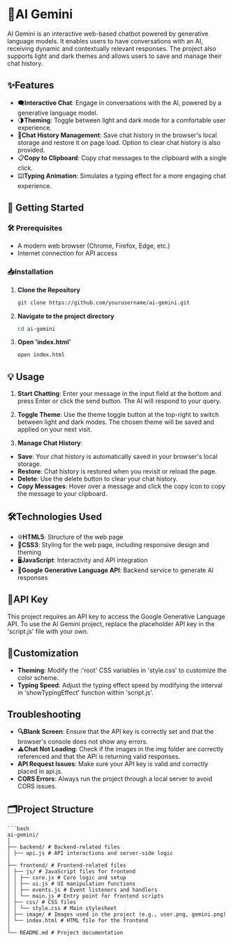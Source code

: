 # 🌟AI Gemini

AI Gemini is an interactive web-based chatbot powered by generative language models. It enables users to have conversations with an AI, receiving dynamic and contextually relevant responses. The project also supports light and dark themes and allows users to save and manage their chat history.

## ✨Features

- 🗨️**Interactive Chat**: Engage in conversations with the AI, powered by a generative language model.
- 🌗**Theming**: Toggle between light and dark mode for a comfortable user experience.
- 💾**Chat History Management**: Save chat history in the browser's local storage and restore it on page load. Option to clear chat history is also provided.
- 📋**Copy to Clipboard**: Copy chat messages to the clipboard with a single click.
- ⌨️**Typing Animation**: Simulates a typing effect for a more engaging chat experience.

## 🚀 Getting Started

### 🛠️ Prerequisites

- A modern web browser (Chrome, Firefox, Edge, etc.)
- Internet connection for API access

### 📥Installation

1. **Clone the Repository**

   ```bash
   git clone https://github.com/yourusername/ai-gemini.git

2. **Navigate to the project directory**

    ```bash
    cd ai-gemini

3. **Open 'index.html'**

    ```bash
    open index.html


## 💡 Usage
1. **Start Chatting**: Enter your message in the input field at the bottom and press Enter or click the send button. The AI will respond to your query.

2. **Toggle Theme**: Use the theme toggle button at the top-right to switch between light and dark modes. The chosen theme will be saved and applied on your next visit.

3. **Manage Chat History**:

- **Save**: Your chat history is automatically saved in your browser's local storage.
- **Restore**: Chat history is restored when you revisit or reload the page.
- **Delete**: Use the delete button to clear your chat history.
- **Copy Messages**: Hover over a message and click the copy icon to copy the message to your clipboard.

## 🛠️Technologies Used
- 🌐**HTML5**: Structure of the web page
- 🎨**CSS3**: Styling for the web page, including responsive design and theming
- 🖥️**JavaScript**: Interactivity and API integration
- 🤖**Google Generative Language API**: Backend service to generate AI responses

## 🔑API Key
This project requires an API key to access the Google Generative Language API. To use the AI Gemini project, replace the placeholder API key in the 'script.js' file with your own.

## 🎨Customization
- **Theming**: Modify the :'root' CSS variables in 'style.css' to customize the color scheme.
- **Typing Speed**: Adjust the typing effect speed by modifying the interval in 'showTypingEffect' function within 'script.js'.

## Troubleshooting
- **🔍Blank Screen**: Ensure that the API key is correctly set and that the browser's console does not show any errors.
- **⚠️Chat Not Loading**: Check if the images in the img folder are correctly referenced and that the API is returning valid responses.
- **API Request Issues**: Make sure your API key is valid and correctly placed in api.js.
- **CORS Errors**: Always run the project through a local server to avoid CORS issues.
## 🗂️Project Structure

    ```bash
    ai-gemini/
    │
    ├── backend/ # Backend-related files
    │ ├── api.js # API interactions and server-side logic
    │
    ├── frontend/ # Frontend-related files
    │ ├── js/ # JavaScript files for frontend
    │ │ ├── core.js # Core logic and setup
    │ │ ├── ui.js # UI manipulation functions
    │ │ ├── events.js # Event listeners and handlers
    │ │ └── main.js # Entry point for frontend scripts
    │ ├── css/ # CSS files
    │ │ └── style.css # Main stylesheet
    │ ├── image/ # Images used in the project (e.g., user.png, gemini.png)
    │ └── index.html # HTML file for the frontend
    │
    └── README.md # Project documentation